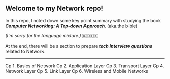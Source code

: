 ## Welcome to my Network repo!

In this repo, I noted down some key point summary with studying the book _**Computer Networking: A Top-down Approach**_. (aka.the bible)

_(I'm sorry for the language mixture.)_ 🇰🇷🇺🇸

At the end, there will be a section to prepare _**tech interview questions**_ related to Network.

***

Cp 1. Basics of Network
Cp 2. Application Layer
Cp 3. Transport Layer
Cp 4. Network Layer
Cp 5. Link Layer
Cp 6. Wireless and Mobile Networks
